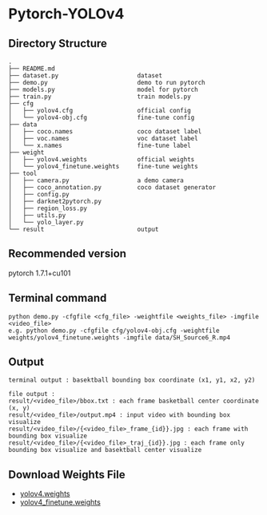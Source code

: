 # Pytorch-YOLOv4

## Directory Structure

    .
    ├── README.md
    ├── dataset.py                      dataset
    ├── demo.py                         demo to run pytorch
    ├── models.py                       model for pytorch
    ├── train.py                        train models.py
    ├── cfg
    │   ├── yolov4.cfg                  official config
    │   └── yolov4-obj.cfg              fine-tune config
    ├── data
    │   ├── coco.names                  coco dataset label
    │   ├── voc.names                   voc dataset label
    │   └── x.names                     fine-tune label
    ├── weight
    │   ├── yolov4.weights              official weights
    │   └── yolov4_finetune.weights     fine-tune weights
    ├── tool
    │   ├── camera.py                   a demo camera
    │   ├── coco_annotation.py          coco dataset generator
    │   ├── config.py
    │   ├── darknet2pytorch.py
    │   ├── region_loss.py
    │   ├── utils.py
    │   └── yolo_layer.py
    └── result                          output


## Recommended version
pytorch 1.7.1+cu101

## Terminal command
    python demo.py -cfgfile <cfg_file> -weightfile <weights_file> -imgfile <video_file>
    e.g. python demo.py -cfgfile cfg/yolov4-obj.cfg -weightfile weights/yolov4_finetune.weights -imgfile data/SH_Source6_R.mp4

## Output
    terminal output : basektball bounding box coordinate (x1, y1, x2, y2)
    
    file output : 
    result/<video_file>/bbox.txt : each frame basketball center coordinate (x, y)
    result/<video_file>/output.mp4 : input video with bounding box visualize
    result/<video_file>/{<video_file>_frame_{id}}.jpg : each frame with bounding box visualize
    result/<video_file>/{<video_file>_traj_{id}}.jpg : each frame only bounding box visualize and basektball center visualize
    
## Download Weights File
* [yolov4.weights]()
* [yolov4_finetune.weights]()


